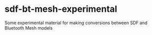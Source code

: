 # sdf-bt-mesh-experimental
Some experimental material for making conversions between SDF and Bluetooth Mesh models
